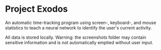# Project Exodos

An automatic time-tracking program using screen-, keyboard-, and mouse statistics to teach a neural network to identify the user's current activity.

All data is stored locally. Warning: the screenshots folder may contain sensitive information and is not automatically emptied without user input.

